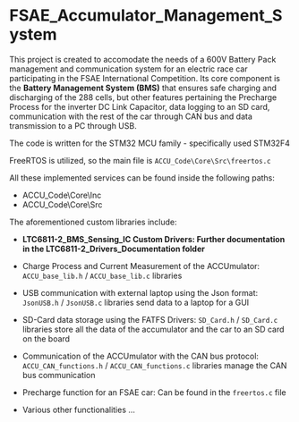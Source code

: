 # FSAE_Accumulator_Management_System
This project is created to accomodate the needs of a 600V Battery Pack management and communication system for an electric race car participating in the FSAE International Competition.
Its core component is the **Battery Management System (BMS)** that ensures safe charging and discharging of the 288 cells, but other features pertaining the Precharge Process for the inverter DC Link Capacitor, 
data logging to an SD card, communication with the rest of the car through CAN bus and data transmission to a PC through USB.

The code is written for the STM32 MCU family - specifically used STM32F4

FreeRTOS is utilized, so the main file is  ```ACCU_Code\Core\Src\freertos.c```

All these implemented services can be found inside the following paths:
- ACCU_Code\Core\Inc
- ACCU_Code\Core\Src

The aforementioned custom libraries include:

* **LTC6811-2_BMS_Sensing_IC Custom Drivers: Further documentation in the LTC6811-2_Drivers_Documentation folder**

* Charge Process and Current Measurement of the ACCUmulator: ```ACCU_base_lib.h``` / ```ACCU_base_lib.c``` libraries

* USB communication with external laptop using the Json format: ```JsonUSB.h``` / ```JsonUSB.c``` libraries send data to a laptop for a GUI

* SD-Card data storage using the FATFS Drivers: ```SD_Card.h``` / ```SD_Card.c``` libraries store all the data of the accumulator and the car to an SD card on the board

* Communication of the ACCUmulator with the CAN bus protocol: ```ACCU_CAN_functions.h``` / ```ACCU_CAN_functions.c``` libraries manage the CAN bus communication 

* Precharge function for an FSAE car: Can be found in the ```freertos.c``` file
      
* Various other functionalities ...

